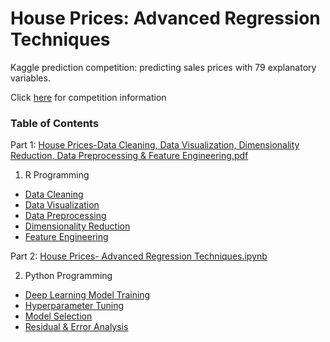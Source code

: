 
# House Prices: Advanced Regression Techniques

Kaggle prediction competition: predicting sales prices with 79 explanatory variables.

Click [here](https://www.kaggle.com/c/house-prices-advanced-regression-techniques) for competition information

### Table of Contents
Part 1: [House Prices-Data Cleaning, Data Visualization, Dimensionality Reduction, Data Preprocessing & Feature Engineering.pdf](https://github.com/AymenRumi/Data-Science-with-R/blob/master/Kaggle%20Projects/House%20Prices:%20Advanced%20Regression%20Techniques/House%20Prices-Data%20Cleaning%2C%20Data%20Visualization%2C%20Dimensionality%20Reduction%2C%20Data%20Preprocessing%20%26%20Feature%20Engineering.pdf)

1. R Programming 
- [Data Cleaning](#dc)
- [Data Visualization](#dv)
- [Data Preprocessing](#dp)
- [Dimensionality Reduction](#dr)
- [Feature Engineering](#fe)

Part 2: [House Prices- Advanced Regression Techniques.ipynb](https://github.com/AymenRumi/Data-Science-with-R/blob/master/Kaggle%20Projects/House%20Prices:%20Advanced%20Regression%20Techniques/House%20Prices-%20Advanced%20Regression%20Techniques.ipynb)

2. Python Programming 
- [Deep Learning Model Training](#dv)
- [Hyperparameter Tuning](#dc)
- [Model Selection](#dc)
- [Residual & Error Analysis](#dp)

